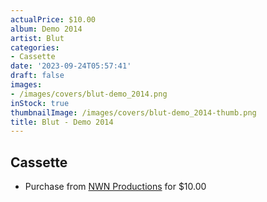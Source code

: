 ```yaml
---
actualPrice: $10.00
album: Demo 2014
artist: Blut
categories:
- Cassette
date: '2023-09-24T05:57:41'
draft: false
images:
- /images/covers/blut-demo_2014.png
inStock: true
thumbnailImage: /images/covers/blut-demo_2014-thumb.png
title: Blut - Demo 2014
---
```


## Cassette
* Purchase from [NWN Productions](http://shop.nwnprod.com/index.php?route=product/product&path=73&product_id=10191&sort=pd.name&order=ASC) for $10.00
